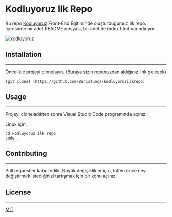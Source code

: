 # Kodluyoruz Ilk Repo
Bu repo [Kodluyoruz](https://www.kodluyoruz.org/) Front-End Eğitiminde oluşturduğumuz ilk repo. İçerisinde bir adet README dosyası, bir adet de index.html barındırıyor.

![kodluyoruz](https://user-images.githubusercontent.com/76116887/119415527-78d4f400-bcfa-11eb-8452-ba7903c86dbc.png)

## Installation
---
Öncelikle projeyi clonelayın. (Buraya sizin reponuzdan aldığınız link gelecek)
```
{git clone} (https://github.com/BarisTunca/kodluyoruzilkrepo) 

```
## Usage
---
Projeyi cloneladıktan sonra Visual Studio Code programında açınız.

Linux için:
```
cd kodluyoruz ilk repo
code .
```

## Contributing
---
Pull requestler kabul edilir. Büyük değişiklikler için, lütfen önce neyi değiştirmek istediğinizi tartışmak için bir konu açınız.

## License
---
[MIT](https://choosealicense.com/licenses/mit/)
